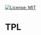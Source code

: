 [![License: MIT](https://img.shields.io/badge/License-MIT-blue.svg)](https://opensource.org/licenses/MIT)

TPL
===

